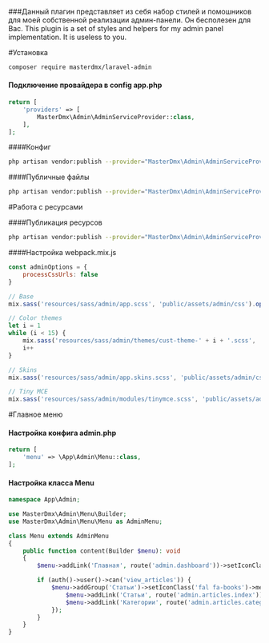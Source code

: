 ###Данный плагин представляет из себя набор стилей и помошников для моей собственной реализации админ-панели. Он бесполезен для Вас.
This plugin is a set of styles and helpers for my admin panel implementation. It is useless to you.


#Установка
```bash
composer require masterdmx/laravel-admin
```

#### Подключение провайдера в config app.php
```php
return [
    'providers' => [
        MasterDmx\Admin\AdminServiceProvider::class,
    ],
];
```

####Конфиг
```bash
php artisan vendor:publish --provider="MasterDmx\Admin\AdminServiceProvider" --tag="config"
```

####Публичные файлы
```bash
php artisan vendor:publish --provider="MasterDmx\Admin\AdminServiceProvider" --tag="public"
```



#Работа с ресурсами

####Публикация ресурсов
```bash
php artisan vendor:publish --provider="MasterDmx\Admin\AdminServiceProvider" --tag="resources"
```

####Настройка webpack.mix.js

```js
const adminOptions = {
    processCssUrls: false
}

// Base
mix.sass('resources/sass/admin/app.scss', 'public/assets/admin/css').options(adminOptions)

// Color themes
let i = 1
while (i < 15) {
    mix.sass('resources/sass/admin/themes/cust-theme-' + i + '.scss',  'public/assets/admin/css/themes').options(adminOptions)
    i++
}

// Skins
mix.sass('resources/sass/admin/app.skins.scss', 'public/assets/admin/css').options(adminOptions);

// Tiny MCE
mix.sass('resources/sass/admin/modules/tinymce.scss', 'public/assets/admin/css/modules').options(adminOptions);
```




#Главное меню

#### Настройка конфига admin.php
```php
return [
    'menu' => \App\Admin\Menu::class,
];
```

#### Настройка класса Menu
```php
namespace App\Admin;

use MasterDmx\Admin\Menu\Builder;
use MasterDmx\Admin\Menu\Menu as AdminMenu;

class Menu extends AdminMenu
{
    public function content(Builder $menu): void
    {
        $menu->addLink('Главная', route('admin.dashboard'))->setIconClass('fal fa-window');

        if (auth()->user()->can('view_articles')) {
            $menu->addGroup('Статьи')->setIconClass('fal fa-books')->menu(function (Builder $menu) {
                $menu->addLink('Статьи', route('admin.articles.index'))->setRoutesForActivate(['admin.articles.create', 'admin.articles.store', 'admin.articles.edit', 'admin.articles.update']);
                $menu->addLink('Категории', route('admin.articles.categories.index'))->setRoutesForActivate(['admin.articles.categories.create', 'admin.articles.categories.store', 'admin.articles.categories.edit', 'admin.articles.categories.update']);
            });
        }
    }
}
```




